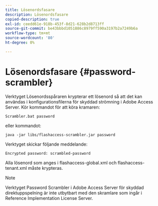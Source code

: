 ```yaml
---
title: Lösenordsfasare
description: Lösenordsfasare
copied-description: true
exl-id: ceedd61e-918b-453f-8d21-628b2d8713ff
source-git-commit: be43bbbd1051886c8979ff590a3197b2a7249b6a
workflow-type: tm+mt
source-wordcount: '80'
ht-degree: 0%

---
```


# Lösenordsfasare {#password-scrambler}

Verktyget Lösenordsspåraren krypterar ett lösenord så att det kan användas i konfigurationsfilerna för skyddad strömning i Adobe Access Server. Kör kommandot för att köra kramaren:

```
Scrambler.bat password 
```

eller kommandot:

```
java -jar libs/flashaccess-scrambler.jar password  
```

Verktyget skickar följande meddelande:

```
Encrypted password: scrambled-password 
```

Alla lösenord som anges i flashaccess-global.xml och flashaccess-tenant.xml måste krypteras.

>[!NOTE]
>
>Verktyget Password Scrambler i Adobe Access Server för skyddad direktuppspelning är inte utbytbart med den skramlare som ingår i Reference Implementation License Server.
